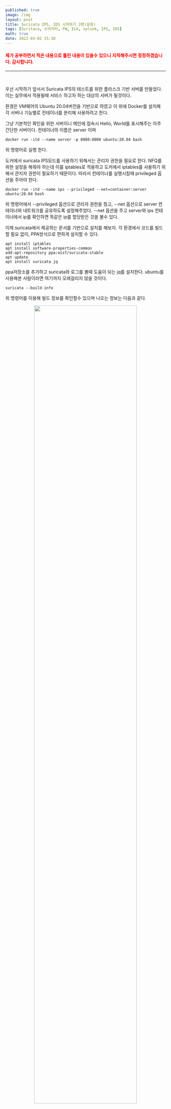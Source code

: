 ```yaml
---
published: true
image: /img
layout: post
title: Suricata IPS, IDS 시작하기 2편(운용)
tags: [Suritaca, 수리카타, FW, ELK, splunk, IPS, IDS]
math: true
date: 2022-03-02 15:30
---
```


<h4 style="color:red">제가 공부하면서 적은 내용으로 틀린 내용이 있을수 있으니 지적해주시면 정정하겠습니다. 감사합니다.</h4><hr><br>

우선 시작하기 앞서서 Suricata IPS의 테스트를 위한 플라스크 기반 서버를 만들었다. 이는 실무에서 적용될때 서비스 하고자 하는 대상의 서버가 될것이다.

환경은 VM웨어의 Ubuntu 20.04버전을 기반으로 하였고 이 위에 Docker를 설치해 각 서버나 기능별로 컨테이너를 분리해 사용하려고 한다.

그냥 기본적인 확인을 위한 서버이니 메인에 접속시 Hello, World를 표시해주는 아주 간단한 서버이다. 컨테이너의 이름은 server 이며 

```shell
docker run -itd --name server -p 8080:8080 ubuntu:20.04 bash
```
위 명령어로 실행 한다.


도커에서 suricata IPS모드를 사용하기 위해서는 관리자 권한을 필요로 한다. NFQ를 위한 설정을 해줘야 하는데 이를 iptables로 적용하고 도커에서 iptables를 사용하기 위해서 관지자 권한이 필요하기 때문이다. 따라서 컨테이너를 실행시킬때 privileged 옵션을 주어야 한다.

``` shell
docker run -itd --name ips --privileged --net=container:server ubuntu:20.04 bash
```

위 명령어에서 --privileged 옵션으로 관리자 권한을 줬고, --net 옵션으로 server 컨테이너와 네트워크를 공유하도록 설정해주었다. --net 옵션을 주고 server와 ips 컨테이너에서 ip를 확인하면 똑같은 ip를 할당받은 것을 볼수 있다.

이제 suricata에서 제공하는 문서를 기반으로 설치를 해보자.
각 환경에서 코드를 빌드할 필요 없이, PPA방식으로 편하게 설치할 수 있다.

```shell
apt install iptables
apt install software-properties-common
add-apt-repository ppa:oisf/suricata-stable
apt update
apt install suricata jq
```
ppa저장소를 추가하고 suricata와 로그를 볼때 도움이 되는 jq를 설치한다.
ubuntu를 사용해본 사람이라면 여기까지 오래걸리지 않을 것이다.

```shell
suricata --build-info
```
위 명령어를 이용해 빌드 정보를 확인할수 있으며 나오는 정보는 다음과 같다.

<center><img src="/img/suricata2/suricata-build-info.png" width="80%" height="80%"></center>

사진을 보면 NFQueue support에 yes로 되어있지 않으면 IPS모드를 사용할 수 없다.

```shell
nano /etc/suricata/suricata.yaml
```
위 파일을 수정함으로써 suricata의 기본적인 설정을 진행한다.
필자는 nano에디터를 주로 쓰지만 각자 편한 에디터를 사용하면 된다.
위 설정으로 기본적인 HOME NETWORK와 각종 로그 등을 할수 있다. 기본적인 설정은 Suricata 최신 권장설정으로 되어있으나 환경에 따라서 바꿔야 할 부분을 수정한다.

<center><img src="/img/suricata2/suricata-home-net-config.png" width="80%" height="80%"></center>

위와같이 필자는 도커 네트워크 기반이므로 172.17.0.0/24를 주었고 아이피는 호스트나 환경에 따라 달라질수 있다.

```shell
port-groups:
    #HTTP_PORTS: "80"
    HTTP_PORTS: "8080"
    SHELLCODE_PORTS: "!80"
    ORACLE_PORTS: 1521
    SSH_PORTS: 22
    DNP3_PORTS: 20000
    MODBUS_PORTS: 502
    FILE_DATA_PORTS: "[$HTTP_PORTS,110,143]"
    FTP_PORTS: 21
    GENEVE_PORTS: 6081
    VXLAN_PORTS: 4789
    TEREDO_PORTS: 3544
```
홈 네트워크 설정 바로 아래있는 포트 그룹설정이다. 이 포스트에서 서버의 서비스 포트를 8080으로 설정했으니 변경해준다.

추가로 http-log가 비활성화 되어있는데 이를 활성화 해준다
```shell
- http-log:
      enabled: yes
      filename: http.log
      append: yes
      #extended: yes     # enable this for extended logging information
      #custom: yes       # enable the custom logging format (defined by customformat)
      #customformat: "%{%D-%H:%M:%S}t.%z %{X-Forwarded-For}i %H %m %h %u %s %B %a:%p ->
      #filetype: regular # 'regular', 'unix_stream' or 'unix_dgram'
```

수정 내용을 저장하고 탐지 룰 업데이트를 진행한다. 수리카타는
```
suricata-update
```
명령어로 통합 룰 업데이트를 지원한다. 다만 기본 룰들이 전부 alert로 되어있다. 이는 탐지는 하나 패킷드롭은 하지 않는다는 것이다. 옛날에는 오탐율 때문에 필요한 항목을 직접 드롭으로 바꿔주라는 글을 봤던 기억이 있다. 하나하나 확인하는게 좋지만 일단....문자열 치환을 이용해 alert를 전부 드롭으로 바꿔준다.

suricata 룰은 업데이트 되면서 통합되어 /var/lib/suricata/rules 위치에 suricata.rules 로 저장된다. 이를 정규식을 이용해 alert를 전부 drop으로 바꿔주면 ips모드에서 패킷 차단이 가능하다.

```
#정규식
:%s/^alert/drop/
```
치환전 룰인
<center><img src="/img/suricata2/alert-rules.png" width="80%" height="80%"></center>

에서 vim을 이용해 위 정규식을 이용하면
<center><img src="/img/suricata2/drop-rules.png" width="80%" height="80%"></center>

이런식으로 바꿔준 후 저장한다. 통합된 룰들을 확인해 보면 기본적으로 Suricata에서 제공하는 룰과 별도로 emergingthreats.net에서 제공하는 룰들이 같이 병합되어 있다.

이후 
NFQ 설정을 위해 iptables 옵션을 적용해준다.
이 설정을 적용하면 ips컨테이너와 같이 묶여있는 server 둘의 네트워크는 ips가 켜저있지 않으면 망 단절이 일어난다. 이게 인라인 IPS모드이다.

명령어는 아래와 같다
```shell
apt install iptables
iptables -I INPUT -j NFQUEUE
iptables -I OUTPUT -j NFQUEUE
```

이후 Suricata를 IPS모드로 작동시켜 준다.
```shell
suricata -c /etc/suricata/suricata.yaml -q 0
```

그럼 다음과 같은 화면이 뜰것이다.
<center><img src="/img/suricata2/suricata-ips-start.png" width="80%" height="80%"></center>

이후 
```shell
tail -f /var/log/suricata/fast.log
```
를 통해 탐지로그를 살펴보자.

이제 kali에서 hping3를 이용해 SYN Flooding을 시도해본다.
공격을 시도하는 순간 다음과 같은 로그들이 생성된다.

<h3 style="color:red">자주가는 카페의 기본 IP와 충돌이 나 docker 네트워크 브짓지 대역을 192.168.64.0/24로 수정했습니다 </h3><br>
<center><img src="/img/suricata2/flooding-drop.png" width="80%" height="80%"></center>
<br>
<center><img src="/img/suricata2/network-flow.png" width="80%" height="80%"></center>

위 사진을 보면 이상한 것이 있다. 분명히 막히긴 했는데 서버에서 공격지로 나가려다 비정상 트레픽으로 차단된 ACK 로그가 있다. 탐지 룰의 트레숄드 값에 의해 통과된 일부 트래픽에 대한 응답 트레픽이 탐지 된것 같다.

또 다음사진을 보면 Suricata 경고로 flow경고가 나오고 있다. Suricata에 설정된 처리 트래픽 양보다 더 많은 트레픽이 들어와 뜨는 경고다. 따라서 기업이나 트레픽 양이 많은 곳에 적용할 경우 설정을 수정하고 IDS모드로 미리 테스트를 거친 후에 IPS모드로 전환해야 할 것 같다.

hping3에서는 랜덤 ip를 통한 Flooding공격도 가능하다.
이를 테스트 해봤는데 결과는 다음과 같다.

<center><img src="/img/suricata2/flooding-drop-rand.png" width="80%" height="80%"></center>

로그를 보면 ET DROP Spamhaus DROP Listed Traffic Inbound group이라고 되어있다.
Spamhaus DROP이라는 그룹에서 DROP을 권장하는 IP리스트를 제공하고 있는데 이 리스트에 hping3의 임의ip가 포함되어 있는것 같다.

이 IPS를 적용하고서 생기는 문제점들이 있다. 이번에 생긴 문제점은 기본적으로 적용한 DROP룰 중에 APT update 서버로 향하는 트레픽을 막는 룰이 추가되어 있다.

따라서 이 룰을 Alert로 바꾸거나 주석 처리해야지 정상적인 apt update가 가능하다.

이번에 생긴 업데이트 문제 뿐만 아니라 각 룰들이 업데이트 되면서 다른 문제가 생길 가능성도 있다. 이러한 것들을 직접 핸들링 하고 테스트 하면서 수정해 줘야 한다.

